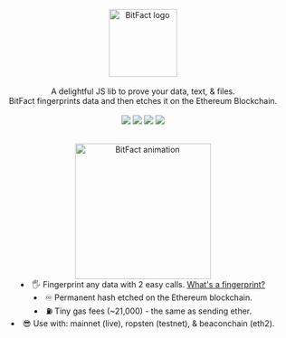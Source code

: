 <p align="center">
<img src="images/logo.png" alt="BitFact logo" title="BitFact" align="center" height="120" />
<br /><br />
A delightful JS lib to prove your data, text, & files. 
<br />
BitFact fingerprints data and then etches it on the Ethereum Blockchain.
<br /><br />
<img src="https://img.shields.io/github/issues/zachalam/BitFact" />
<img src="https://img.shields.io/github/license/zachalam/BitFact" />
<img src="https://img.shields.io/npm/v/bitfact" />
<img src="https://img.shields.io/bundlephobia/minzip/bitfact" />
<br /><br />



<center>
<img src="images/features.png" alt="BitFact animation" title="BitFact About" height="240" align="center" />

</ul>
<li>🖐️ Fingerprint any data with 2 easy calls. <a href="https://en.wikipedia.org/wiki/Fingerprint_(computing))" target="_blanl">What's a fingerprint?</a></li>
<li>♾️ Permanent hash etched on the Ethereum blockchain.</li>
<li>⛽ Tiny gas fees (~21,000) - the same as sending ether.</li>
<li>😎 Use with: mainnet (live), ropsten (testnet), & beaconchain (eth2).</li>
</ul>
</center>
</p>

